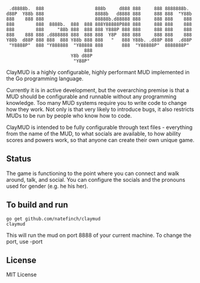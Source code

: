 ``` 
 .d8888b.  888                   888b     d888 888     888 8888888b.
d88P  Y88b 888                   8888b   d8888 888     888 888  "Y88b
888    888 888                   88888b.d88888 888     888 888    888
888        888  8888b.  888  888 888Y88888P888 888     888 888    888
888        888     "88b 888  888 888 Y888P 888 888     888 888    888
888    888 888 .d888888 888  888 888  Y8P  888 888     888 888    888
Y88b  d88P 888 888  888 Y88b 888 888   "   888 Y88b. .d88P 888  .d88P
 "Y8888P"  888 "Y888888  "Y88888 888       888  "Y88888P"  8888888P"
                             888
                        Y8b d88P
                         "Y88P"
```

ClayMUD is a highly configurable, highly performant MUD implemented in the Go programming language.

Currently it is in active development, but the overarching premise is that a MUD
should be configurable and runnable without any programming knowledge. Too many
MUD systems require you to write code to change how they work. Not only is that
very likely to introduce bugs, it also restricts MUDs to be run by people who
know how to code.

ClayMUD is intended to be fully configurable through text files - everything
from the name of the MUD, to what socials are available, to how ability scores
and powers work, so that anyone can create their own unique game.


Status
-----------

The game is functioning to the point where you can connect and walk around,
talk, and social.  You can configure the socials and the pronouns used for gender
(e.g. he his her).


To build and run
-----------------------

```shell
go get github.com/natefinch/claymud
claymud 
```

This will run the mud on port 8888 of your current machine. To change the port,
use -port <port>


License
-------------

MIT License
